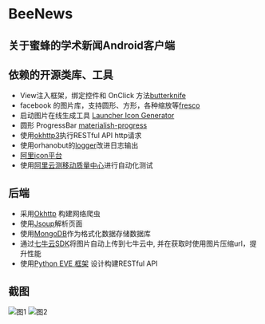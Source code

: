# BeeNews

## 关于蜜蜂的学术新闻Android客户端

## 依赖的开源类库、工具

 - View注入框架，绑定控件和 OnClick 方法[butterknife](https://github.com/JakeWharton/butterknife)
 - facebook 的图片库，支持圆形、方形，各种缩放等[fresco](https://github.com/facebook/fresco)
 - 启动图片在线生成工具 [Launcher Icon Generator](https://romannurik.github.io/AndroidAssetStudio/icons-launcher.html)
 - 圆形 ProgressBar [materialish-progress](https://github.com/pnikosis/materialish-progress)
 - 使用[okhttp3](https://github.com/square/okhttp)执行RESTful API http请求
 - 使用orhanobut的[logger](https://github.com/orhanobut/logger)改进日志输出
 - [阿里icon平台](http://www.iconfont.cn/)
 - 使用[阿里云测移动质量中心](https://mqc.aliyun.com/)进行自动化测试

## 后端
  - 采用[Okhttp](https://github.com/square/okhttp/) 构建网络爬虫
  - 使用[Jsoup](https://github.com/jhy/jsoup/)解析页面
  - 使用[MongoDB](https://github.com/mongodb/mongo-java-driver)作为格式化数据存储数据库
  - 通过[七牛云SDK](https://github.com/qiniu/java-sdk)将图片自动上传到七牛云中, 并在获取时使用图片压缩url，提升性能
  - 使用[Python EVE 框架](https://github.com/nicolaiarocci/eve) 设计构建RESTful API

## 截图

![图1](http://7xriwb.com1.z0.glb.clouddn.com/device-2016-08-01-010028.png?imageMogr2/thumbnail/500x/strip)
![图2](http://7xriwb.com1.z0.glb.clouddn.com/device-2016-08-01-010028.png?imageMogr2/thumbnail/500x/strip)